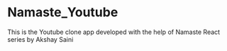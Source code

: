 # Namaste_Youtube
This is the Youtube clone app developed with the help of Namaste React series by Akshay Saini

